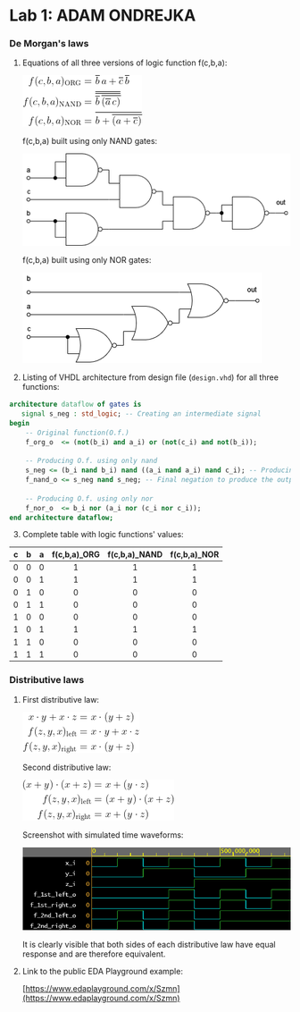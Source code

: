 # Lab 1: ADAM ONDREJKA

### De Morgan's laws

1. Equations of all three versions of logic function f(c,b,a):

   ![Logic function](images/equations.png)
   
   f(c,b,a) built using only NAND gates:
   
   ![NAND circuit](images/NAND.png)
   
   f(c,b,a) built using only NOR gates:
   
   ![NOR circuit](images/NOR.png)
   
2. Listing of VHDL architecture from design file (`design.vhd`) for all three functions:

```vhdl
architecture dataflow of gates is
   signal s_neg : std_logic; -- Creating an intermediate signal
begin
    -- Original function(O.f.)
    f_org_o  <= (not(b_i) and a_i) or (not(c_i) and not(b_i)); 
    
    -- Producing O.f. using only nand
    s_neg <= (b_i nand b_i) nand ((a_i nand a_i) nand c_i); -- Producing an intermediate value 
    f_nand_o <= s_neg nand s_neg; -- Final negation to produce the output
    
    -- Producing O.f. using only nor
    f_nor_o  <= b_i nor (a_i nor (c_i nor c_i));  
end architecture dataflow;
```

3. Complete table with logic functions' values:

| **c** | **b** |**a** | **f(c,b,a)_ORG** | **f(c,b,a)_NAND** | **f(c,b,a)_NOR** |
| :-: | :-: | :-: | :-: | :-: | :-: |
| 0 | 0 | 0 | 1 | 1 | 1 |
| 0 | 0 | 1 | 1 | 1 | 1 |
| 0 | 1 | 0 | 0 | 0 | 0 |
| 0 | 1 | 1 | 0 | 0 | 0 |
| 1 | 0 | 0 | 0 | 0 | 0 |
| 1 | 0 | 1 | 1 | 1 | 1 |
| 1 | 1 | 0 | 0 | 0 | 0 |
| 1 | 1 | 1 | 0 | 0 | 0 |

### Distributive laws
1. First distributive law:

   ![First law](images/distributive1.png)
   
   Second distributive law:
   
   ![Second law](images/distributive2.png)
   
   Screenshot with simulated time waveforms:

   ![Distributive laws waveforms](images/distr_laws.png)
   
   It is clearly visible that both sides of each distributive law have equal response and are therefore equivalent. 

2. Link to the public EDA Playground example:

   [https://www.edaplayground.com/x/Szmn](https://www.edaplayground.com/x/Szmn)
